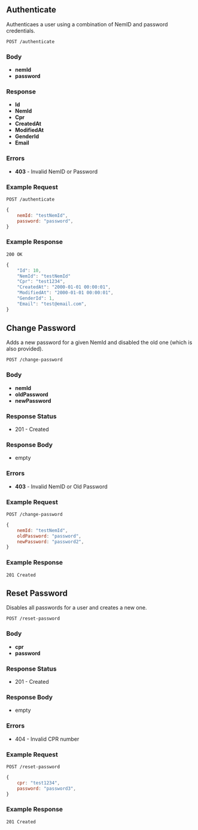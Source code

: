 ## Authenticate
Authenticaes a user using a combination of
NemID and password credentials.

`POST /authenticate`

### Body
- **nemId**
- **password**

### Response
- **Id** 
- **NemId**
- **Cpr**
- **CreatedAt** 
- **ModifiedAt** 
- **GenderId** 
- **Email** 

### Errors
- **403** - Invalid NemID or Password

### Example Request
`POST /authenticate`

```javascript
{
    nemId: "testNemId",
    password: "password",
}
```

### Example Response
`200 OK`

```javascript
{
    "Id": 10,
    "NemId": "testNemId"
    "Cpr": "test1234",
    "CreatedAt": "2000-01-01 00:00:01",
    "ModifiedAt": "2000-01-01 00:00:01",
    "GenderId": 1,
    "Email": "test@email.com",
}
```

## Change Password
Adds a new password for a given NemId and disabled the 
old one (which is also provided).

`POST /change-password`

### Body
- **nemId**
- **oldPassword**
- **newPassword**

### Response Status
- 201 - Created

### Response Body
- empty

### Errors
- **403** - Invalid NemID or Old Password

### Example Request
`POST /change-password`

```javascript
{
    nemId: "testNemId",
    oldPassword: "password",
    newPassword: "password2",
}
```

### Example Response
`201 Created`

## Reset Password
Disables all passwords for a user and
creates a new one.

`POST /reset-password`

### Body
- **cpr**
- **password**

### Response Status
- 201 - Created

### Response Body
- empty

### Errors
- 404 - Invalid CPR number

### Example Request
`POST /reset-password`

```javascript
{
    cpr: "test1234",
    password: "password3",
}
```

### Example Response
`201 Created`